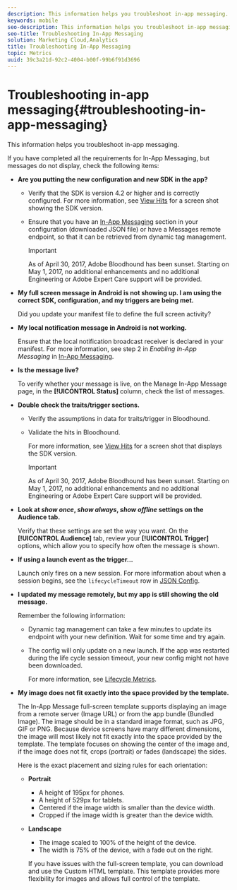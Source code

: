 ```yaml
---
description: This information helps you troubleshoot in-app messaging.
keywords: mobile
seo-description: This information helps you troubleshoot in-app messaging.
seo-title: Troubleshooting In-App Messaging
solution: Marketing Cloud,Analytics
title: Troubleshooting In-App Messaging
topic: Metrics
uuid: 39c3a21d-92c2-4004-b00f-99b6f91d3696
---
```


# Troubleshooting in-app messaging{#troubleshooting-in-app-messaging}

This information helps you troubleshoot in-app messaging.

 If you have completed all the requirements for In-App Messaging, but messages do not display, check the following items: 

* **Are you putting the new configuration and new SDK in the app?**

  * Verify that the SDK is version 4.2 or higher and is correctly configured. For more information, see [View Hits](https://marketing.adobe.com/resources/help/en_US/mobile/bloodhound/view_hits.html) for a screen shot showing the SDK version. 
  
  * Ensure that you have an [In-App Messaging](/help/android/messaging-main/messaging/messaging.md) section in your configuration (downloaded JSON file) or have a Messages remote endpoint, so that it can be retrieved from dynamic tag management. 
  
    >[!IMPORTANT]
    >
    >As of April 30, 2017, Adobe Bloodhound has been sunset. Starting on May 1, 2017, no additional enhancements and no additional Engineering or Adobe Expert Care support will be provided. 

* **My full screen message in Android is not showing up. I am using the correct SDK, configuration, and my triggers are being met.**

  Did you update your manifest file to define the full screen activity?

* **My local notification message in Android is not working.**

  Ensure that the local notification broadcast receiver is declared in your manifest. For more information, see step 2 in *Enabling In-App Messaging* in [In-App Messaging](/help/android/messaging-main/messaging/messaging.md). 

* **Is the message live?**

  To verify whether your message is live, on the Manage In-App Message page, in the **[!UICONTROL Status]** column, check the list of messages. 

* **Double check the traits/trigger sections.**

  * Verify the assumptions in data for traits/trigger in Bloodhound. 
  
  * Validate the hits in Bloodhound. 
  
     For more information, see [View Hits](https://marketing.adobe.com/resources/help/en_US/mobile/bloodhound/view_hits.html) for a screen shot that displays the SDK version. 

    >[!IMPORTANT]
    > 
    >As of April 30, 2017, Adobe Bloodhound has been sunset. Starting on May 1, 2017, no additional enhancements and no additional Engineering or Adobe Expert Care support will be provided.

* **Look at *show once*, *show always*, *show offline*  settings on the Audience tab.**

  Verify that these settings are set the way you want. On the **[!UICONTROL Audience]** tab, review your **[!UICONTROL Trigger]** options, which allow you to specify how often the message is shown. 

* **If using a launch event as the trigger...**

  Launch only fires on a new session. For more information about when a session begins, see the `lifecycleTimeout` row in [JSON Config](/help/android/configuration/json-config/json-config.md).

* **I updated my message remotely, but my app is still showing the old message.**

  Remember the following information:

  * Dynamic tag management can take a few minutes to update its endpoint with your new definition. Wait for some time and try again. 
  * The config will only update on a new launch. If the app was restarted during the life cycle session timeout, your new config might not have been downloaded. 

    For more information, see [Lifecycle Metrics](/help/android/metrics.md). 

* **My image does not fit exactly into the space provided by the template.**

  The In-App Message full-screen template supports displaying an image from a remote server (Image URL) or from the app bundle (Bundled Image). The image should be in a standard image format, such as JPG, GIF or PNG. Because device screens have many different dimensions, the image will most likely not fit exactly into the space provided by the template. The template focuses on showing the center of the image and, if the image does not fit, crops (portrait) or fades (landscape) the sides. 
  
  Here is the exact placement and sizing rules for each orientation: 

  * **Portrait** 
    * A height of 195px for phones. 
    * A height of 529px for tablets. 
    * Centered if the image width is smaller than the device width.  
    * Cropped if the image width is greater than the device width.  

  * **Landscape** 
    * The image scaled to 100% of the height of the device.  
    * The width is 75% of the device, with a fade out on the right.
  
    If you have issues with the full-screen template, you can download and use the Custom HTML template. This template provides more flexibility for images and allows full control of the template.

